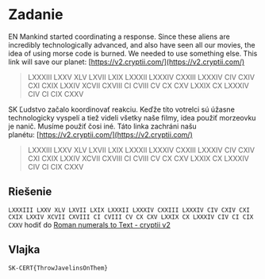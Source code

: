 # Zadanie

EN Mankind started coordinating a response. Since these aliens are incredibly technologically advanced, and also have seen all our movies, the idea of using morse code is burned. We needed to use something else. This link will save our planet: [https://v2.cryptii.com/](https://v2.cryptii.com/)

> LXXXIII LXXV XLV LXVII LXIX LXXXII LXXXIV CXXIII LXXXIV CIV CXIV CXI CXIX LXXIV XCVII CXVIII CI CVIII CV CX CXV LXXIX CX LXXXIV CIV CI CIX CXXV

SK Ľudstvo začalo koordinovať reakciu. Keďže títo votrelci sú úžasne technologicky vyspelí a tiež videli všetky naše filmy, idea použiť morzeovku je nanič. Musíme použiť čosi iné. Táto linka zachráni našu planétu: [https://v2.cryptii.com/](https://v2.cryptii.com/)

> LXXXIII LXXV XLV LXVII LXIX LXXXII LXXXIV CXXIII LXXXIV CIV CXIV CXI CXIX LXXIV XCVII CXVIII CI CVIII CV CX CXV LXXIX CX LXXXIV CIV CI CIX CXXV

## Riešenie

`LXXXIII LXXV XLV LXVII LXIX LXXXII LXXXIV CXXIII LXXXIV CIV CXIV CXI CXIX LXXIV XCVII CXVIII CI CVIII CV CX CXV LXXIX CX LXXXIV CIV CI CIX CXXV` hodiť do [Roman numerals to Text - cryptii v2](https://v2.cryptii.com/roman-numerals/text)



## Vlajka

    SK-CERT{ThrowJavelinsOnThem}
